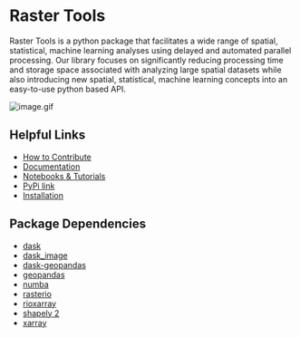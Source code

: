 # Raster Tools
Raster Tools is a python package that facilitates a wide range of spatial,
statistical, machine learning analyses using delayed and automated parallel
processing. Our library focuses on significantly reducing processing time and
storage space associated with analyzing large spatial datasets while also
introducing new spatial, statistical, machine learning concepts into an
easy-to-use python based API.

![image.gif](./notebooks/images/animatedRMRS2.gif)

## Helpful Links
- [How to Contribute](./CONTRIBUTING.md)
- [Documentation](./docs/README.md)
- [Notebooks & Tutorials](./notebooks/README.md)
- [PyPi link](https://pypi.org/project/raster-tools/)
- [Installation](./notebooks/install_raster_tools.md)

## Package Dependencies
- [dask](https://dask.org/)
- [dask_image](https://image.dask.org/en/latest/)
- [dask-geopandas](https://github.com/geopandas/dask-geopandas)
- [geopandas](https://geopandas.org/en/stable/)
- [numba](https://numba.pydata.org/)
- [rasterio](https://rasterio.readthedocs.io/en/latest/)
- [rioxarray](https://corteva.github.io/rioxarray/stable/)
- [shapely 2](https://shapely.readthedocs.io/en/stable/)
- [xarray](https://xarray.pydata.org/en/stable/)
